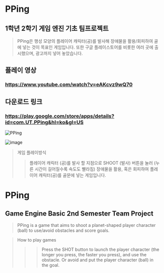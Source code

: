 # PPing
## 1학년 2학기 게임 엔진 기초 팀프로젝트
> PPing은 행성 모양의 플레이어 캐릭터(공)를 발사해 장애물을 활용/회피하여 골에 넣는 것이 목표인 게임입니다.
> 또한 구글 플레이스토어를 비롯한 여러 곳에 출시했으며, 광고까지 넣어 놓았습니다.

## 플레이 영상 
### https://www.youtube.com/watch?v=eAKcvz9wQ70

## 다운로드 링크
### https://play.google.com/store/apps/details?id=com.UT.PPing&hl=ko&gl=US


![PPing](https://user-images.githubusercontent.com/64309436/131831013-0c719f8e-4539-4d59-beee-53b6aee68066.png)

![image](https://user-images.githubusercontent.com/64309436/131831039-9bd28752-95a7-4683-b78c-e495348a27ba.png)


> 게임 플레이방식 
>> 플레이어 캐릭터 (공)를 발사 할 지점으로 SHOOT (발사) 버튼을 눌러 (누른 시간이 길어질수록 속도도 빨라짐) 장애물을 활용,
>> 혹은 회피하여 플레이어 캐릭터(공)를 골문에 넣는 게임입니다.

# PPing
## Game Engine Basic 2nd Semester Team Project
> PPing is a game that aims to shoot a planet-shaped player character (ball) to use/avoid obstacles and score goals.

> How to play games
>>> Press the SHOT button to launch the player character (the longer you press, the faster you press), and use the obstacle.
>>> Or avoid and put the player character (ball) in the goal.
